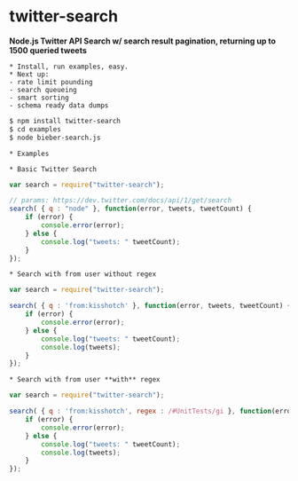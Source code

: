 
twitter-search
==============

**Node.js Twitter API Search w/ search result pagination, returning up to 1500 queried tweets**

	* Install, run examples, easy.
	* Next up: 
	- rate limit pounding 
	- search queueing
	- smart sorting
	- schema ready data dumps

```bash
$ npm install twitter-search
$ cd examples
$ node bieber-search.js
```

	* Examples

	* Basic Twitter Search

```javascript
var search = require("twitter-search");

// params: https://dev.twitter.com/docs/api/1/get/search
search( { q : "node" }, function(error, tweets, tweetCount) {
	if (error) {
		console.error(error);
	} else {
		console.log("tweets: " tweetCount);
	}
});
```

	* Search with from user without regex

```javascript
var search = require("twitter-search");

search( { q : 'from:kisshotch' }, function(error, tweets, tweetCount) {
	if (error) {
		console.error(error);
	} else {
		console.log("tweets: " tweetCount);
		console.log(tweets);
	}
});
```

	* Search with from user **with** regex

```javascript
var search = require("twitter-search");

search( { q : 'from:kisshotch', regex : /#UnitTests/gi }, function(error, tweets, tweetCount) {
	if (error) {
		console.error(error);
	} else {
		console.log("tweets: " tweetCount);
		console.log(tweets);
	}
});
```